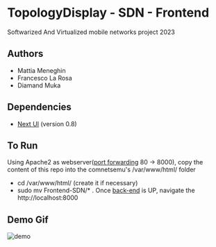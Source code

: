 # TopologyDisplay - SDN - Frontend
Softwarized And Virtualized mobile networks project 2023

## Authors
- Mattia Meneghin
- Francesco La Rosa
- Diamand Muka

## Dependencies
- [Next UI](https://github.com/nextui-org/nextui) (version 0.8)

## To Run
Using Apache2 as webserver([port forwarding](https://github.com/Mattiamene1/Backend-SDN#environment) 80 -> 8000), copy the content of this repo into the comnetsemu's /var/www/html/ folder
- cd /var/www/html/ (create it if necessary)
- sudo mv Frontend-SDN/* .
Once [back-end](https://github.com/Mattiamene1/Backend-SDN) is UP, navigate the http://localhost:8000

## Demo Gif
![demo]([https://github.com/Mattiamene1/Frontend-SDN/blob/main/Presentazione/demo.gif?raw=true])
